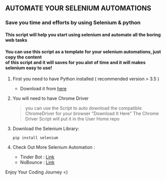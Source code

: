 ## AUTOMATE YOUR SELENIUM AUTOMATIONS
### Save you time and efforts by using Selenium & python


#### This script will help you start using selenium and automate all the boring web tasks
#### You can use this script as a template for your selenium automations, just copy the content <br>of this script and it will saves for you alot of time and it will makes selenium easy to use!

 1. First you need to have Python installed ( recommended version > 3.5 )	
	 

     - Download it from [here](https://www.python.org/downloads/release/python-390/)

 2. You will need to have Chrome Driver

		
	> you can use the Script to auto download the compatible ChromeDriver
	> for your browser "Download It Here"
	> The Chrome Driver Script will put it in the User Home repo

 3. Download the Selenium Library:
 
	  `pip install selenium`
 
 4. Check Out More Selenium Automation :
		 
	 -  Tinder Bot : [Link](https://github.com/joeVenner/AI-Tinder-BOT)
	 -  NoBounce : [Link](https://github.com/joeVenner/NoBounce)
	
Enjoy Your Coding Journey <)
  
